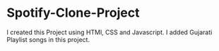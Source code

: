 # Spotify-Clone-Project
I created this Project using HTMl, CSS and Javascript. I added Gujarati Playlist songs  in this project.
